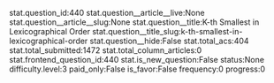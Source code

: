 stat.question_id:440
stat.question__article__live:None
stat.question__article__slug:None
stat.question__title:K-th Smallest in Lexicographical Order
stat.question__title_slug:k-th-smallest-in-lexicographical-order
stat.question__hide:False
stat.total_acs:404
stat.total_submitted:1472
stat.total_column_articles:0
stat.frontend_question_id:440
stat.is_new_question:False
status:None
difficulty.level:3
paid_only:False
is_favor:False
frequency:0
progress:0
